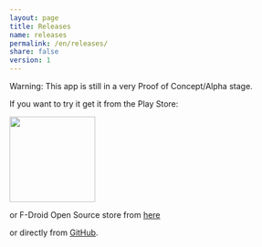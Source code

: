 ```yaml
---
layout: page
title: Releases
name: releases
permalink: /en/releases/
share: false
version: 1
---
```


Warning: This app is still in a very Proof of Concept/Alpha stage.

If you want to try it get it from the Play Store:

<a href="https://play.google.com/apps/testing/com.greenaddress.abcore" target="_blank" ><img style="width: 150px;" src="/assets/images/playstore.png"></a>

or F-Droid Open Source store from [here](https://f-droid.org/repository/browse/?fdfilter=abcore&fdid=com.greenaddress.abcore)

or directly from [GitHub](https://github.com/greenaddress/abcore/releases/tag/v0.70alphaPoC).

<!-- {% include releases.html %} -->
